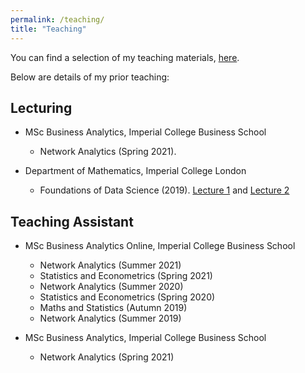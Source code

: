 ```yaml
---
permalink: /teaching/
title: "Teaching"
---
```




You can find a selection of my teaching materials, [here](../teaching-materials).

Below are details of my prior teaching:

## Lecturing
- MSc Business Analytics, Imperial College Business School
    - Network Analytics (Spring 2021). 


- Department of Mathematics, Imperial College London
    - Foundations of Data Science (2019). [Lecture 1](/files/teaching_materials/lectures/lectures_ANN_1.pdf) and [Lecture 2](/files/teaching_materials/lectures/lectures_CNN_RNN.pdf)


## Teaching Assistant
- MSc Business Analytics Online, Imperial College Business School
    - Network Analytics (Summer 2021)
    - Statistics and Econometrics (Spring 2021)
    - Network Analytics (Summer 2020)
    - Statistics and Econometrics (Spring 2020)
    - Maths and Statistics (Autumn 2019)
    - Network Analytics (Summer 2019)

- MSc Business Analytics, Imperial College Business School
    - Network Analytics (Spring 2021)

